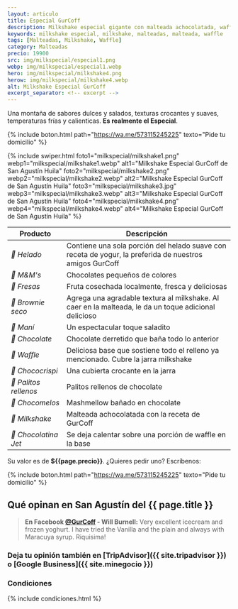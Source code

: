```yaml
---
layout: articulo
title: Especial GurCoff
description: Milkshake especial gigante con malteada achocolatada, waffle, fresas, maní, chocolates y helado
keywords: milkshake especial, milkshake, malteadas, malteada, waffle
tags: [Malteadas, Milkshake, Waffle]
category: Malteadas
precio: 19900
src: img/milkspecial/especial1.png
webp: img/milkspecial/especial1.webp
hero: img/milkspecial/milkshake4.png
herow: img/milkspecial/milkshake4.webp
alt: Milkshake Especial GurCoff
excerpt_separator: <!-- excerpt -->
---
```

Una montaña de sabores dulces y salados, texturas crocantes y suaves, temperaturas frías y calienticas. **Es realmente el Especial**.

<!-- excerpt -->

{% include boton.html path="https://wa.me/573115245225" texto="Pide tu domicilio" %}

{% include swiper.html foto1="milkspecial/milkshake1.png" webp1="milkspecial/milkshake1.webp" alt1="Milkshake Especial GurCoff de San Agustín Huila" foto2="milkspecial/milkshake2.png" webp2="milkspecial/milkshake2.webp" alt2="Milkshake Especial GurCoff de San Agustín Huila" foto3="milkspecial/milkshake3.jpg" webp3="milkspecial/milkshake3.webp" alt3="Milkshake Especial GurCoff de San Agustín Huila" foto4="milkspecial/milkshake4.png" webp4="milkspecial/milkshake4.webp" alt4="Milkshake Especial GurCoff de San Agustín Huila" %}

| Producto | Descripción |
| ----------- | ------ |
| *🍦 Helado* | Contiene una sola porción del helado suave con receta de yogur, la preferida de nuestros amigos GurCoff |
| *🍬 M&M's* | Chocolates pequeños de colores |
| *🍓 Fresas* | Fruta cosechada localmente, fresca y deliciosas |
| *🥮 Brownie seco* | Agrega una agradable textura al milkshake. Al caer en la malteada, le da un toque adicional delicioso |
| *🥜 Maní* | Un espectacular toque saladito |
| *🍫 Chocolate* | Chocolate derretido que baña todo lo anterior |
| *🥞 Waffle* | Deliciosa base que sostiene todo el relleno ya mencionado. Cubre la jarra milkshake |
| *🍫 Chococrispi* | Una cubierta crocante en la jarra |
| *🥖 Palitos rellenos* | Palitos rellenos de chocolate |
| *🍫 Chocomelos* | Mashmellow bañado en chocolate |
| *🥤 Milkshake* | Malteada achocolatada con la receta de GurCoff |
| *🍫 Chocolatina Jet* | Se deja calentar sobre una porción de waffle en la base |

Su valor es de **${{page.precio}}**. ¿Quieres pedir uno? Escríbenos:

{% include boton.html path="https://wa.me/573115245225" texto="Pide tu domicilio" %}

## Qué opinan en San Agustín del {{ page.title }}

> **En Facebook [@GurCoff]({{site.facebook}}) - Will Burnell:** Very excellent icecream and frozen yoghurt. I have tried the Vanilla and the plain and always with Maracuya syrup. Riquisima!

### Deja tu opinión también en [TripAdvisor]({{ site.tripadvisor }}) o [Google Business]({{ site.minegocio }})

### Condiciones

{% include condiciones.html %}
